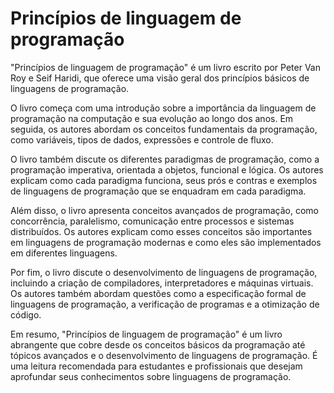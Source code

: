 # Princípios de linguagem de programação

"Princípios de linguagem de programação" é um livro escrito por Peter Van Roy e Seif Haridi, que oferece uma visão geral dos princípios básicos de linguagens de programação.

O livro começa com uma introdução sobre a importância da linguagem de programação na computação e sua evolução ao longo dos anos. Em seguida, os autores abordam os conceitos fundamentais da programação, como variáveis, tipos de dados, expressões e controle de fluxo.

O livro também discute os diferentes paradigmas de programação, como a programação imperativa, orientada a objetos, funcional e lógica. Os autores explicam como cada paradigma funciona, seus prós e contras e exemplos de linguagens de programação que se enquadram em cada paradigma.

Além disso, o livro apresenta conceitos avançados de programação, como concorrência, paralelismo, comunicação entre processos e sistemas distribuídos. Os autores explicam como esses conceitos são importantes em linguagens de programação modernas e como eles são implementados em diferentes linguagens.

Por fim, o livro discute o desenvolvimento de linguagens de programação, incluindo a criação de compiladores, interpretadores e máquinas virtuais. Os autores também abordam questões como a especificação formal de linguagens de programação, a verificação de programas e a otimização de código.

Em resumo, "Princípios de linguagem de programação" é um livro abrangente que cobre desde os conceitos básicos da programação até tópicos avançados e o desenvolvimento de linguagens de programação. É uma leitura recomendada para estudantes e profissionais que desejam aprofundar seus conhecimentos sobre linguagens de programação.